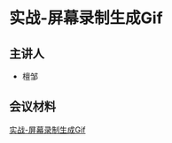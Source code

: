 # 实战-屏幕录制生成Gif

## 主讲人

- 檀邹



## 会议材料

[实战-屏幕录制生成Gif](/share/screen-record-and-export-Gif/实战-屏幕录制生成Gif.pptx)
